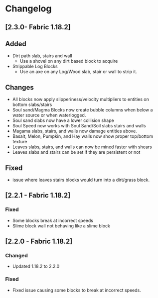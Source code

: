 # Changelog

## [2.3.0- Fabric 1.18.2]

## Added
- Dirt path slab, stairs and wall
    - Use a shovel on any dirt based block to acquire
- Strippable Log Blocks
    - Use an axe on any Log/Wood slab, stair or wall to strip it.
## Changes
- All blocks now apply slipperiness/velocity multipliers to entities on bottom slabs/stairs
- Soul sand/Magma Blocks now create bubble columns when below a water source or when waterlogged.
- Soul sand slabs now have a lower collision shape
- Soul Speed now works with Soul Sand/Soil slabs stairs and walls
- Magama slabs, stairs, and walls now damage entities above.
- Basalt, Melon, Pumpkin, and Hay walls now show proper top/bottom texture
- Leaves slabs, stairs, and walls can now be mined faster with shears
- Leaves slabs and stairs can be set if they are persistent or not

## Fixed
- issue where leaves stairs blocks would turn into a dirt/grass block.

## [2.2.1 - Fabric 1.18.2]
### Fixed
- Some blocks break at incorrect speeds
- Slime block wall not behaving like a slime block

## [2.2.0 - Fabric 1.18.2]

### Changed
- Updated 1.18.2 to 2.2.0

### Fixed
- Fixed issue causing some blocks to break at incorrect speeds.